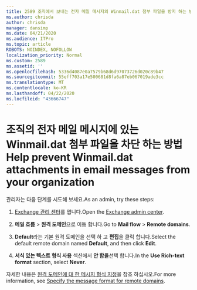 ```yaml
---
title: 2589 조직에서 보내는 전자 메일 메시지의 Winmail.dat 첨부 파일을 방지 하는 방법
ms.author: chrisda
author: chrisda
manager: dansimp
ms.date: 04/21/2020
ms.audience: ITPro
ms.topic: article
ROBOTS: NOINDEX, NOFOLLOW
localization_priority: Normal
ms.custom: 2589
ms.assetid: ''
ms.openlocfilehash: 5336d4087e0a7579b68d6d97073726d020c89b47
ms.sourcegitcommit: 55eff703a17e500681d8fa6a87eb067019ade3cc
ms.translationtype: MT
ms.contentlocale: ko-KR
ms.lasthandoff: 04/22/2020
ms.locfileid: "43666747"
---
```

# <a name="help-prevent-winmaildat-attachments-in-email-messages-from-your-organization"></a><span data-ttu-id="f9210-102">조직의 전자 메일 메시지에 있는 Winmail.dat 첨부 파일을 차단 하는 방법</span><span class="sxs-lookup"><span data-stu-id="f9210-102">Help prevent Winmail.dat attachments in email messages from your organization</span></span>

<span data-ttu-id="f9210-103">관리자는 다음 단계를 시도해 보세요.</span><span class="sxs-lookup"><span data-stu-id="f9210-103">As an admin, try these steps:</span></span>

1. <span data-ttu-id="f9210-104">[Exchange 관리 센터](https://outlook.office365.com/ecp/)를 엽니다.</span><span class="sxs-lookup"><span data-stu-id="f9210-104">Open the [Exchange admin center](https://outlook.office365.com/ecp/).</span></span>

2. <span data-ttu-id="f9210-105">**메일 흐름** > **원격 도메인**으로 이동 합니다.</span><span class="sxs-lookup"><span data-stu-id="f9210-105">Go to **Mail flow** > **Remote domains**.</span></span>

3. <span data-ttu-id="f9210-106">**Default**라는 기본 원격 도메인을 선택 하 고 **편집**을 클릭 합니다.</span><span class="sxs-lookup"><span data-stu-id="f9210-106">Select the default remote domain named **Default**, and then click **Edit**.</span></span>

4. <span data-ttu-id="f9210-107">**서식 있는 텍스트 형식 사용** 섹션에서 **안 함을**선택 합니다.</span><span class="sxs-lookup"><span data-stu-id="f9210-107">In the **Use Rich-text format** section, select **Never**.</span></span>

<span data-ttu-id="f9210-108">자세한 내용은 [원격 도메인에 대 한 메시지 형식 지정](https://docs.microsoft.com/Exchange/mail-flow-best-practices/remote-domains/remote-domains#specifying-message-format)을 참조 하십시오.</span><span class="sxs-lookup"><span data-stu-id="f9210-108">For more information, see [Specify the message format for remote domains](https://docs.microsoft.com/Exchange/mail-flow-best-practices/remote-domains/remote-domains#specifying-message-format).</span></span>
